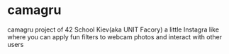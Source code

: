 # camagru
camagru project of 42 School Kiev(aka UNIT Facory)
a little Instagra like where you can apply fun filters to webcam photos and interact with other users
